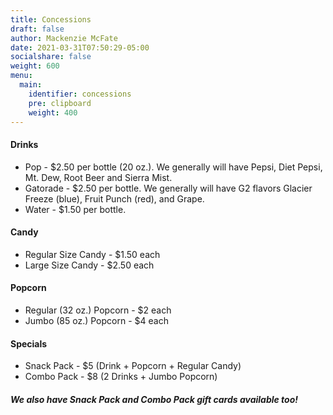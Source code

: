 ```yaml
---
title: Concessions
draft: false
author: Mackenzie McFate
date: 2021-03-31T07:50:29-05:00
socialshare: false
weight: 600
menu:
  main:
    identifier: concessions
    pre: clipboard
    weight: 400
---
```

#### Drinks

* Pop - $2.50 per bottle (20 oz.).  We generally will have Pepsi, Diet Pepsi, Mt. Dew, Root Beer and Sierra Mist.
* Gatorade - $2.50 per bottle.  We generally will have G2 flavors Glacier Freeze (blue), Fruit Punch (red), and Grape.
* Water - $1.50 per bottle.

#### Candy

* Regular Size Candy - $1.50 each
* Large Size Candy - $2.50 each

#### Popcorn

* Regular (32 oz.) Popcorn - $2 each
* Jumbo (85 oz.) Popcorn - $4 each

#### Specials

* Snack Pack - $5 (Drink + Popcorn + Regular Candy)
* Combo Pack - $8 (2 Drinks + Jumbo Popcorn)

##### We also have Snack Pack and Combo Pack gift cards available too!
